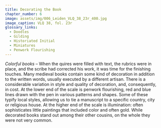 ```yaml
---
title: Decorating the Book
chapter_number: 6
image: assets/img/006_Leiden_VLQ_38_23r_400.jpg
image_caption: VLQ 38, fol. 23r
glossary_links:
  - Doodles
  - Gilding
  - Historiated Initial
  - Miniatures
  - Penwork Flourishing
---
```


*Colorful books* –
When the quires were filled with text, the rubrics were in place, and
the scribe had corrected his work, it was time for the finishing
touches. Many medieval books contain some kind of decoration in addition
to the written words, usually executed by a different artisan. There is
a considerable variation in style and quality of decoration, and,
consequently, in cost. At the lower end of the scale is penwork
flourishing, red and blue lines drawn with the pen in various patterns
and shapes. Some of these typify local styles, allowing us to tie a
manuscript to a specific country, city or religious house. At the higher
end of the scale is illumination: often sophisticates little paintings
that included color and often gold. While decorated books stand out
among their other cousins, on the whole they were not very common.
